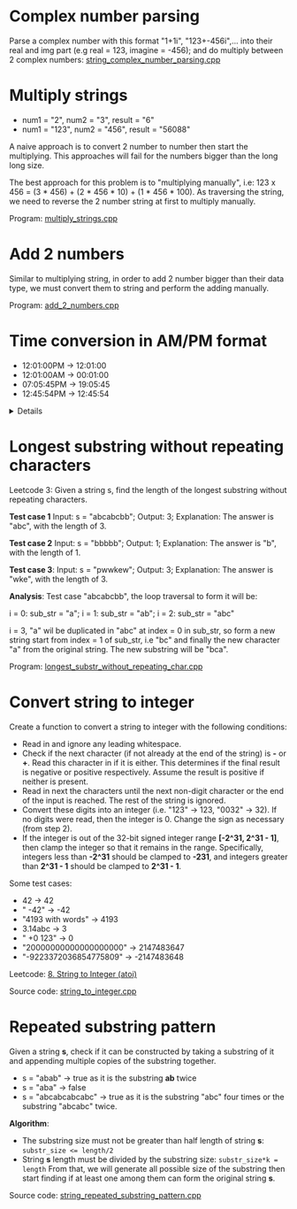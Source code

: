 # Complex number parsing
Parse a complex number with this format "1+1i", "123+-456i",... into their real and img part (e.g real = 123, imagine = -456); and do multiply between 2 complex numbers: [string_complex_number_parsing.cpp](src/string_complex_number_parsing.cpp)
# Multiply strings
* num1 = "2", num2 = "3", result = "6"
* num1 = "123", num2 = "456", result = "56088"

A naive approach is to convert 2 number to number then start the multiplying. This approaches will fail for the numbers bigger than the long long size.

The best approach for this problem is to "multiplying manually", i.e: 123 x 456 = (3 * 456) + (2 * 456 * 10) + (1 * 456 * 100). As traversing the string, we need to reverse the 2 number string at first to multiply manually. 

Program: [multiply_strings.cpp](src/multiply_strings.cpp)
# Add 2 numbers
Similar to multiplying string, in order to add 2 number bigger than their data type, we must convert them to string and perform the adding manually.

Program: [add_2_numbers.cpp](src/add_2_numbers.cpp)
# Time conversion in AM/PM format
* 12:01:00PM -> 12:01:00
* 12:01:00AM -> 00:01:00
* 07:05:45PM -> 19:05:45
* 12:45:54PM -> 12:45:54

<details>
  
```cpp
vector<string> splitStringByDelimiter(string s, string delim) {
    vector<string> all_substr;
    std::size_t index = s.find(delim, 0);
    string sub_str  = s.substr(0, index);
    string new_string = s.substr(index+1);

    while (index != string::npos) { 
        if (sub_str != delim && sub_str.size() >= 1) {
            all_substr.push_back(sub_str);
        }

        index = new_string.find(delim, 0);
        sub_str  = new_string.substr(0, index);
        new_string = new_string.substr(index+1);
    }

    if (sub_str != delim && sub_str.size() >= 1) {
        all_substr.push_back(sub_str);
    }

    return all_substr;
}

string timeConversion(string s) {
    string twenty_4hr_clock;

    vector<string> all_substr = splitStringByDelimiter(s, ":");
    std::string clock =  all_substr[2].substr(2, 2);
    int hour = stoi(all_substr[0]);
    if (clock == "AM") {
        if (hour == 12) return "00:" + all_substr[1] + ":" + all_substr[2].substr(0, 2);
        else return s.substr(0, 8);// Test case: 06:40:03AM -> 06:40:03
    }
    else {
        if (hour == 12 && all_substr[1].substr(0, 2) == "00" && all_substr[2].substr(0, 2) == "00")
        return "00:00:00AM";

        if (hour < 12) hour +=12;
    }
    twenty_4hr_clock = std::to_string(hour) + ":" + all_substr[1] + ":" + all_substr[2].substr(0, 2);
    return twenty_4hr_clock;
}
```
</details>

# Longest substring without repeating characters

Leetcode 3: Given a string s, find the length of the longest substring without repeating characters.

**Test case 1** Input: s = "abcabcbb"; Output: 3; Explanation: The answer is "abc", with the length of 3.

**Test case 2** Input: s = "bbbbb"; Output: 1; Explanation: The answer is "b", with the length of 1.

**Test case 3**: Input: s = "pwwkew"; Output: 3; Explanation: The answer is "wke", with the length of 3.

**Analysis**: Test case "abcabcbb", the loop traversal to form it will be:

i = 0: sub_str = "a"; i = 1: sub_str = "ab"; i = 2: sub_str = "abc"

i = 3, "a" wil be duplicated in "abc" at index = 0 in sub_str, so form a new string start from index = 1 of sub_str, i.e "bc" and finally the new character "a" from the original string. The new substring will be "bca".

Program: [longest_substr_without_repeating_char.cpp](src/longest_substr_without_repeating_char.cpp)
# Convert string to integer
Create a function to convert a string to integer with the following conditions:

* Read in and ignore any leading whitespace.
* Check if the next character (if not already at the end of the string) is **-** or **+**. Read this character in if it is either. This determines if the final result is negative or positive respectively. Assume the result is positive if neither is present.
* Read in next the characters until the next non-digit character or the end of the input is reached. The rest of the string is ignored.
* Convert these digits into an integer (i.e. "123" -> 123, "0032" -> 32). If no digits were read, then the integer is 0. Change the sign as necessary (from step 2).
* If the integer is out of the 32-bit signed integer range **[-2^31, 2^31 - 1]**, then clamp the integer so that it remains in the range. Specifically, integers less than **-2^31** should be clamped to **-231**, and integers greater than **2^31 - 1** should be clamped to **2^31 - 1**.

Some test cases:
* 42 -> 42
* "   -42" -> -42
* "4193 with words" -> 4193
* 3.14abc -> 3
* "  +0 123" -> 0
* "20000000000000000000" -> 2147483647
* "-9223372036854775809" -> -2147483648

Leetcode: [8. String to Integer (atoi)](https://leetcode.com/problems/string-to-integer-atoi/description/)

Source code: [string_to_integer.cpp](src/string_to_integer.cpp)

# Repeated substring pattern

Given a string **s**, check if it can be constructed by taking a substring of it and appending multiple copies of the substring together.

* s = "abab" -> true as it is the substring **ab** twice
* s = "aba" -> false
* s = "abcabcabcabc" -> true as it is the substring "abc" four times or the substring "abcabc" twice.

**Algorithm**: 
* The substring size must not be greater than half length of string **s**: ``substr_size <= length/2``
* String **s** length must be divided by the substring size: ``substr_size*k = length``
From that, we will generate all possible size of the substring then start finding if at least one among them can form the original string **s**.

Source code: [string_repeated_substring_pattern.cpp](https://github.com/TranPhucVinh/C/blob/master/Algorithms/src/string_repeated_substring_pattern.cpp)
